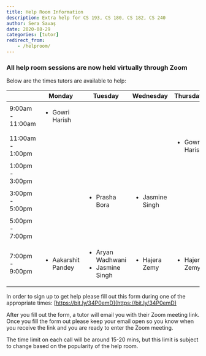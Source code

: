 ```yaml
---
title: Help Room Information
description: Extra help for CS 193, CS 180, CS 182, CS 240
author: Sera Savaş
date: 2020-08-29
categories: [tutor]
redirect_from:
    - /helproom/
---
```


### All help room sessions are now held virtually through Zoom

Below are the times tutors are available to help:

| | Monday | Tuesday | Wednesday | Thursday |
| ---- | ---- | ---- | ---- | ---- |
| 9:00am - 11:00am | <ul><li>Gowri Harish</li></ul> | | |
| 11:00am - 1:00pm | | | | <ul><li>Gowri Harish</li></ul> |
| 1:00pm - 3:00pm | | | | |
| 3:00pm - 5:00pm | | <ul><li>Prasha Bora</li></ul> | <ul><li>Jasmine Singh</li></ul> |  |
| 5:00pm - 7:00pm | | | | |
| 7:00pm - 9:00pm | <ul><li>Aakarshit Pandey</li></ul> | <ul><li>Aryan Wadhwani</li><li>Jasmine Singh</li></ul> | <ul><li>Hajera Zemy</li></ul> | <ul><li>Hajera Zemy</li></ul> |

In order to sign up to get help please fill out this form during one of the appropriate times: [https://bit.ly/34P0emD](https://bit.ly/34P0emD)

After you fill out the form, a tutor will email you with their Zoom meeting link. Once you fill the form out please keep your email open so you know when you receive the link and you are ready to enter the Zoom meeting. 

The time limit on each call will be around 15-20 mins, but this limit is subject to change based on the popularity of the help room.
